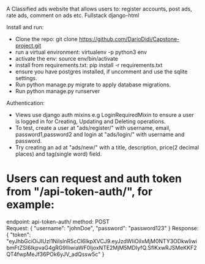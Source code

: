 A Classified ads website that allows users to: register accounts, post ads, rate ads, comment on ads etc.
Fullstack django-html

Install and run:
- Clone the repo: git clone https://github.com/DarioDidi/Capstone-project.git
- run a virtual environment: virtualenv -p python3 env 
- activate the env: source env/bin/activate 
- install from requirements.txt: pip install -r requirements.txt
- ensure you have postgres installed, if uncomment and use the sqlite settings.
- Run python manage.py migrate to apply database migrations.
- Run python manage.py runserver

Authentication:
- Views use django auth mixins e.g LoginRequiredMixin to ensure a user is logged in for Creating, Updating and Deleting operations.
- To test, create a user at "ads/register/" with username, email, password1,password2 and login at "ads/login/" with username and password. 
- Try creating an ad at "ads/new/" with a title, description, price(2 decimal places) and tag(single word) field. 

# Users can request and auth token from "/api-token-auth/", for example:
endpoint: api-token-auth/      method: POST                                
Request: {
    "username": "johnDoe",
    "password": "password123"
}
Response: {
    "token": "eyJhbGciOiJIUzI1NiIsInR5cCI6IkpXVCJ9.eyJzdWIiOiIxMjM0NTY3ODkwIiwibmFtZSI6IkpvaG4gRG9lIiwiaWF0IjoxNTE2MjM5MDIyfQ.SflKxwRJSMeKKF2QT4fwpMeJf36POk6yJV_adQssw5c"
}
